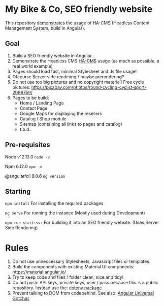 # My Bike & Co, SEO friendly website
This repository demonstrates the usage of [HA-CMS](https://github.com/daphnis-automation/HA-CMS)  (Headless Content Management System, build in Angular).

## Goal
1) Build a SEO friendly website in Angular.
2) Demonstrate the Headless CMS [HA-CMS](https://github.com/daphnis-automation/HA-CMS) usage (as much as possible, a real world example)
3) Pages should load fast, minimal Stylesheet and Js file usage!
4) Ofcourse Server side rendering / maybe prerendering?
6) Do not use too big pictures and no copyright material! Free cycle pictures: https://pixabay.com/photos/round-cycling-cyclist-sport-2086759/
5) Pages to be build:
    -  Home / Landing Page
    -  Contact Page
    -  Google Maps for displaying the resellers
    -  Catalog / Shop module
    -  Sitemap (containing all links to pages and catalog)
    -  t.b.d..



## Pre-requisites

Node v12.13.0
<code>node -v</code>

Npm 6.12.0
<code>npm -v</code>

@angular/cli 9.0.6
<code>ng version</code>


## Starting 

<code>npm install</code> For installing the required packages

<code>ng serve</code> For running the instance (Mostly used during Development)

<code>npm run start:ssr</code> For building it into an SEO friendly website. (Uses Server Side Rendering)


# Rules
1) Do not use unneccessary Stylesheets, Javascript files or templates.
2) Build the components with existing Material UI components: https://material.angular.io/
3) Try to keep code and files / folder clean, nice and tidy!
4) Do not push: API keys, private keys, user / pass because this is a public repository. Instead use the: [dotenv package](https://www.npmjs.com/package/dotenv)
4) Prevent talking to DOM from codebehind. See also: [Angular Universal Gotchas](gotchas.md)